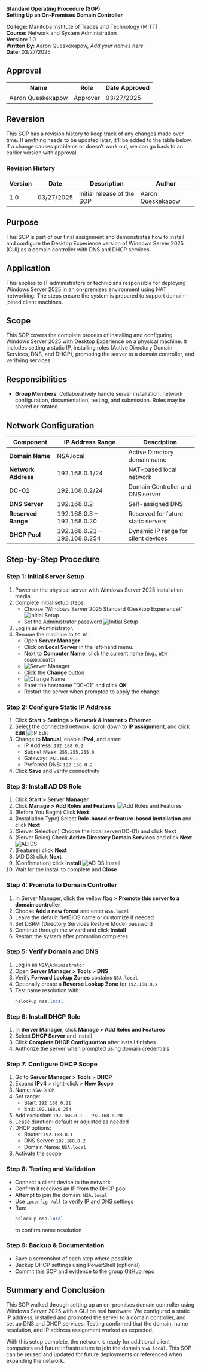 **Standard Operating Procedure (SOP)**  
**Setting Up an On-Premises Domain Controller**  

**College:** Manitoba Institute of Trades and Technology (MITT)  
**Course:** Network and System Administration  
**Version:** 1.0  
**Written By:** Aaron Queskekapow, *Add your names here*  
**Date:** 03/27/2025  

## Approval

| Name              | Role     | Date Approved |
|-------------------|----------|----------------|
| Aaron Queskekapow | Approver | 03/27/2025     |

## Reversion

This SOP has a revision history to keep track of any changes made over time. If anything needs to be updated later, it'll be added to the table below. If a change causes problems or doesn’t work out, we can go back to an earlier version with approval.

### Revision History

| Version | Date       | Description                | Author              |
|---------|------------|----------------------------|---------------------|
| 1.0     | 03/27/2025 | Initial release of the SOP | Aaron Queskekapow   |

## Purpose

This SOP is part of our final assignment and demonstrates how to install and configure the Desktop Experience version of Windows Server 2025 (GUI) as a domain controller with DNS and DHCP services.

## Application

This applies to IT administrators or technicians responsible for deploying Windows Server 2025 in an on-premises environment using NAT networking. The steps ensure the system is prepared to support domain-joined client machines.

## Scope

This SOP covers the complete process of installing and configuring Windows Server 2025 with Desktop Experience on a physical machine. It includes setting a static IP, installing roles (Active Directory Domain Services, DNS, and DHCP), promoting the server to a domain controller, and verifying services.

## Responsibilities

- **Group Members**: Collaboratively handle server installation, network configuration, documentation, testing, and submission. Roles may be shared or rotated.

## Network Configuration

| Component          | IP Address Range            | Description                          |
|--------------------|-----------------------------|--------------------------------------|
| **Domain Name**    | NSA.local                   | Active Directory domain name         |
| **Network Address**| 192.168.0.1/24              | NAT-based local network              |
| **DC-01**          | 192.168.0.2/24              | Domain Controller and DNS server     |
| **DNS Server**     | 192.168.0.2                 | Self-assigned DNS                    |
| **Reserved Range** | 192.168.0.3 – 192.168.0.20  | Reserved for future static servers   |
| **DHCP Pool**      | 192.168.0.21 – 192.168.0.254| Dynamic IP range for client devices  |

## Step-by-Step Procedure

### Step 1: Initial Server Setup
1. Power on the physical server with Windows Server 2025 installation media.
2. Complete initial setup steps:
   - Choose "Windows Server 2025 Standard (Desktop Experience)"
     ![Initial Setup](images/1.png)
   - Set the Administrator password
     ![Initial Setup](images/2.png)
3. Log in as Administrator.
4. Rename the machine to `DC-01`:
   - Open **Server Manager**
   - Click on **Local Server** in the left-hand menu. 
   - Next to **Computer Name**, click the current name (e.g., `WIN-6OG0DUBK8TD`)
   - ![Server Manager](images/3.png)
   - Click the **Change** button
   - ![Change Name](images/4.png)
   - Enter the hostname "DC-01" and click **OK**
   - Restart the server when prompted to apply the change

### Step 2: Configure Static IP Address
1. Click **Start > Settings > Network & Internet > Ethernet**
2. Select the connected network, scroll down to **IP assignment**, and click **Edit**
   ![IP Edit](images/5.png)
4. Change to **Manual**, enable **IPv4**, and enter:
   - IP Address: `192.168.0.2`
   - Subnet Mask: `255.255.255.0`
   - Gateway: `192.168.0.1`
   - Preferred DNS: `192.168.0.2`
5. Click **Save** and verify connectivity

### Step 3: Install AD DS Role
1. Click **Start > Server Manager**
2. Click **Manage > Add Roles and Features**
   ![Add Roles and Features](images/6.png)
4. (Before You Begin) Click **Next**
5. (Installation Type) Select **Role-based or feature-based installation** and click **Next**
6. (Server Selection) Choose the local server(DC-01) and click **Next**
7. (Server Roles) Check **Active Directory Domain Services** and click **Next**
   ![AD DS](images/7.png)
8. (Features) click **Next**
9. (AD DS) click **Next**
10. (Confirmation) click **Install**
    ![AD DS Install](images/8.png)
11. Wait for the install to complete and **Close**

### Step 4: Promote to Domain Controller
1. In Server Manager, click the yellow flag > **Promote this server to a domain controller**
2. Choose **Add a new forest** and enter `NSA.local`
3. Leave the default NetBIOS name or customize if needed
4. Set DSRM (Directory Services Restore Mode) password
5. Continue through the wizard and click **Install**
6. Restart the system after promotion completes

### Step 5: Verify Domain and DNS
1. Log in as `NSA\Administrator`
2. Open **Server Manager > Tools > DNS**
3. Verify **Forward Lookup Zones** contains `NSA.local`
4. Optionally create a **Reverse Lookup Zone** for `192.168.0.x`
5. Test name resolution with:
   ```powershell
   nslookup nsa.local
   ```

### Step 6: Install DHCP Role
1. In **Server Manager**, click **Manage > Add Roles and Features**
2. Select **DHCP Server** and install
3. Click **Complete DHCP Configuration** after install finishes
4. Authorize the server when prompted using domain credentials

### Step 7: Configure DHCP Scope
1. Go to **Server Manager > Tools > DHCP**
2. Expand **IPv4** > right-click > **New Scope**
3. Name: `NSA-DHCP`
4. Set range:
   - Start: `192.168.0.21`
   - End: `192.168.0.254`
5. Add exclusion: `192.168.0.1 – 192.168.0.20`
6. Lease duration: default or adjusted as needed
7. DHCP options:
   - Router: `192.168.0.1`
   - DNS Server: `192.168.0.2`
   - Domain Name: `NSA.local`
8. Activate the scope

### Step 8: Testing and Validation
- Connect a client device to the network
- Confirm it receives an IP from the DHCP pool
- Attempt to join the domain: `NSA.local`
- Use `ipconfig /all` to verify IP and DNS settings
- Run:
   ```powershell
   nslookup nsa.local
   ```
   to confirm name resolution

### Step 9: Backup & Documentation
- Save a screenshot of each step where possible
- Backup DHCP settings using PowerShell (optional)
- Commit this SOP and evidence to the group GitHub repo

## Summary and Conclusion

This SOP walked through setting up an on-premises domain controller using Windows Server 2025 with a GUI on real hardware. We configured a static IP address, installed and promoted the server to a domain controller, and set up DNS and DHCP services. Testing confirmed that the domain, name resolution, and IP address assignment worked as expected.

With this setup complete, the network is ready for additional client computers and future infrastructure to join the domain `NSA.local`. This SOP can be reused and updated for future deployments or referenced when expanding the network.
